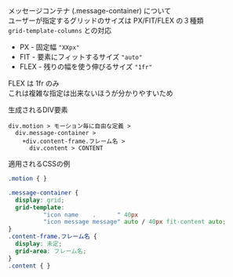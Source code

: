 
メッセージコンテナ (.message-container) について  
ユーザーが指定するグリッドのサイズは PX/FIT/FLEX の３種類  
`grid-template-columns` との対応
* PX - 固定幅 `"XXpx"`
* FIT - 要素にフィットするサイズ `"auto"`
* FLEX - 残りの幅を使う伸びるサイズ `"1fr"`

FLEX は 1fr のみ  
これは複雑な指定は出来ないほうが分かりやすいため


生成されるDIV要素
```
div.motion > モーション毎に自由な定義 >
  div.message-container >
    +div.content-frame.フレーム名 >
      div.content > CONTENT
```

適用されるCSSの例
```css
.motion { }

.message-container {
  display: grid;
  grid-template:
          "icon name    .      " 40px
          "icon message message" auto / 40px fit-content auto;
}
.content-frame.フレーム名 {
  display: 未定;
  grid-area: フレーム名;
}
.content { }
```

